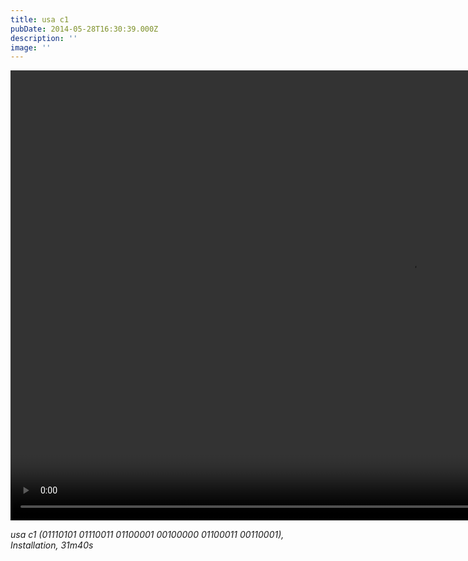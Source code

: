 ```yaml
---
title: usa c1
pubDate: 2014-05-28T16:30:39.000Z
description: ''
image: ''
---
```

<video width="1280" height="720" controls>
  <source src="/videos/usa-c1/c1_usa_(01110101_01110011_01100001_00100000_01100011_00110001) (720p).mp4" type="video/mp4">
</video>

_usa c1 (01110101 01110011 01100001 00100000 01100011 00110001), Installation, 31m40s_